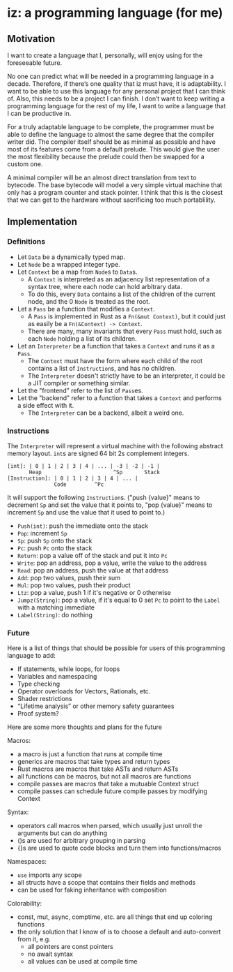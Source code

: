 # iz: a programming language (for me)

## Motivation

I want to create a language that I, personally, will enjoy using for the foreseeable future.

No one can predict what will be needed in a programming language in a decade. Therefore, if there’s one quality that iz must have, it is adaptability. I want to be able to use this language for any personal project that I can think of. Also, this needs to be a project I can finish. I don’t want to keep writing a programming language for the rest of my life, I want to write a language that I can be productive in.

For a truly adaptable language to be complete, the programmer must be able to define the language to almost the same degree that the compiler writer did. The compiler itself should be as minimal as possible and have most of its features come from a default prelude. This would give the user the most flexibility because the prelude could then be swapped for a custom one.

A minimal compiler will be an almost direct translation from text to bytecode. The base bytecode will model a very simple virtual machine that only has a program counter and stack pointer. I think that this is the closest that we can get to the hardware without sacrificing too much portablility.

## Implementation

### Definitions

- Let `Data` be a dynamically typed map.
- Let `Node` be a wrapped integer type.
- Let `Context` be a map from `Node`s to `Data`s.
	- A `Context` is interpreted as an adjacency list representation of a syntax tree, where each node can hold arbitrary data.
	- To do this, every `Data` contains a list of the children of the current node, and the 0 `Node` is treated as the root.
- Let a `Pass` be a function that modifies a `Context`.
	- A `Pass` is implemented in Rust as a `Fn(&mut Context)`, but it could just as easily be a `Fn(&Context) -> Context`.
	- There are many, many invariants that every `Pass` must hold, such as each `Node` holding a list of its children.
- Let an `Interpreter` be a function that takes a `Context` and runs it as a `Pass`.
	- The `Context` must have the form where each child of the root contains a list of `Instruction`s, and has no children.
	- The `Interpreter` doesn't strictly have to be an interpreter, it could be a JIT compiler or something similar.
- Let the "frontend" refer to the list of `Pass`es.
- Let the "backend" refer to a function that takes a `Context` and performs a side effect with it.
	- The `Interpreter` can be a backend, albeit a weird one.

### Instructions
The `Interpreter` will represent a virtual machine with the following abstract memory layout. `int`s are signed 64 bit 2s complement integers.
```
[int]: | 0 | 1 | 2 | 3 | 4 | ... | -3 | -2 | -1 |
       Heap                       ^Sp       Stack
[Instruction]: | 0 | 1 | 2 | 3 | 4 | ... |
               Code         ^Pc
```
It will support the following `Instruction`s. ("push {value}" means to decrement `Sp` and set the value that it points to, "pop {value}" means to increment `Sp` and use the value that it used to point to.)
- `Push(int)`: push the immediate onto the stack
- `Pop`: increment `Sp`
- `Sp`: push `Sp` onto the stack
- `Pc`: push `Pc` onto the stack
- `Return`: pop a value off of the stack and put it into `Pc`
- `Write`: pop an address, pop a value, write the value to the address
- `Read`: pop an address, push the value at that address
- `Add`: pop two values, push their sum
- `Mul`: pop two values, push their product
- `Ltz`: pop a value, push 1 if it's negative or 0 otherwise
- `Jumpz(String)`: pop a value, if it's equal to 0 set `Pc` to point to the `Label` with a matching immediate
- `Label(String)`: do nothing

### Future

Here is a list of things that should be possible for users of this programming language to add:
- If statements, while loops, for loops
- Variables and namespacing
- Type checking
- Operator overloads for Vectors, Rationals, etc.
- Shader restrictions
- “Lifetime analysis” or other memory safety guarantees
- Proof system?

Here are some more thoughts and plans for the future

Macros:
- a macro is just a function that runs at compile time
- generics are macros that take types and return types
- Rust macros are macros that take ASTs and return ASTs
- all functions can be macros, but not all macros are functions
- compile passes are macros that take a mutuable Context struct
- compile passes can schedule future compile passes by modifying Context

Syntax:
- operators call macros when parsed, which usually just unroll the arguments but can do anything
- ()s are used for arbitrary grouping in parsing
- {}s are used to quote code blocks and turn them into functions/macros

Namespaces:
- `use` imports any scope
- all structs have a scope that contains their fields and methods
- can be used for faking inheritance with composition

Colorability:
- const, mut, async, comptime, etc. are all things that end up coloring functions
- the only solution that I know of is to choose a default and auto-convert from it, e.g.
	- all pointers are const pointers
	- no await syntax
	- all values can be used at compile time
